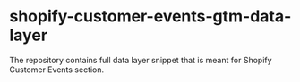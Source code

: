 # shopify-customer-events-gtm-data-layer
The repository contains full data layer snippet that is meant for Shopify Customer Events section.
